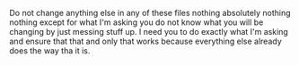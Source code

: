 Do not change anything else in any of these files nothing absolutely nothing nothing except for what I'm asking you do not know what you will be changing by just messing stuff up. I need you to do exactly what I'm asking and ensure that that and only that works because everything else already does the way tha it is.

